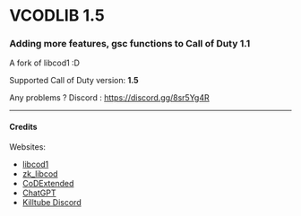 # VCODLIB 1.5
### Adding more features, gsc functions to Call of Duty 1.1
A fork of libcod1 :D

Supported Call of Duty version: **1.5**

Any problems ? Discord : https://discord.gg/8sr5Yg4R
___

#### Credits

Websites:


- [libcod1](https://github.com/cod1dev/libcod1/)
- [zk_libcod](https://github.com/ibuddieat/zk_libcod/)
- [CoDExtended](https://github.com/xtnded/codextended/)
- [ChatGPT](https://chat.openai.com/)
- [Killtube Discord](https://discord.gg/7hK9da3SB5)
